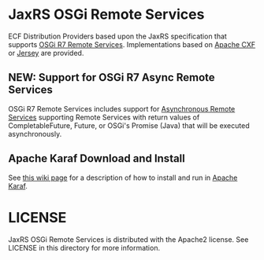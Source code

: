 JaxRS OSGi Remote Services
===========================

ECF Distribution Providers based upon the JaxRS specification that supports [OSGi R7 Remote Services](https://osgi.org/specification/osgi.cmpn/7.0.0/service.remoteservices.html).   Implementations based on [Apache CXF](http://cxf.apache.org/) or [Jersey](https://jersey.github.io/) are provided.

## NEW: Support for OSGi R7 Async Remote Services
OSGi R7 Remote Services includes support for [Asynchronous Remote Services](https://osgi.org/specification/osgi.cmpn/7.0.0/service.remoteservices.html#d0e1407) supporting Remote Services with return values of CompletableFuture, Future, or OSGi's Promise (Java) that will be executed asynchronously.

## Apache Karaf Download and Install

See [this wiki page](https://wiki.eclipse.org/Tutorial:_JaxRS_Remote_Services_on_Karaf) for a description of how to install and run in [Apache Karaf](https://karaf.apache.org/).

LICENSE
=======

JaxRS OSGi Remote Services is distributed with the Apache2 license. See LICENSE in this directory for more
information.

